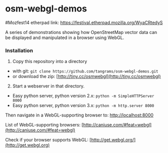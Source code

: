 osm-webgl-demos
============

#Mozfest14 etherpad link:
https://festival.etherpad.mozilla.org/WyaCRtedyS

A series of demonstrations showing how OpenStreetMap vector data can be displayed and manipulated in a browser using WebGL.

### Installation

1. Copy this repository into a directory
 * with git: `git clone https://github.com/tangrams/osm-webgl-demos.git`
 * or download the zip: [http://tiny.cc/osmwebgl](http://tiny.cc/osmwebgl)

2. Start a webserver in that directory.

 * Easy python server, python version 2.x: `python -m SimpleHTTPServer 8000`
 * Easy python server, python version 3.x: `python -m http.server 8000`

Then navigate in a WebGL-supporting browser to: [http://localhost:8000](http://localhost:8000)

List of WebGL-supporting browsers: [http://caniuse.com/#feat=webgl](http://caniuse.com/#feat=webgl)

Check if your browser supports WebGL: [http://get.webgl.org/](http://get.webgl.org)
